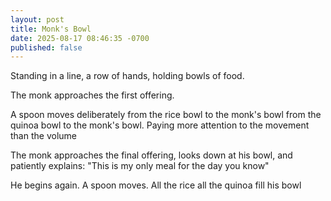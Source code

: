 ```yaml
---
layout: post
title: Monk's Bowl
date: 2025-08-17 08:46:35 -0700
published: false
---
```


Standing in a line, 
a row of hands,
holding bowls of food.

The monk approaches the first offering.

A spoon moves deliberately
from the rice bowl
to the monk's bowl
from the quinoa bowl
to the monk's bowl.
Paying more attention 
to the movement
than the volume

The monk approaches the final offering, 
looks down at his bowl,
and patiently explains:
"This is my only meal for the day you know"

He begins again.
A spoon moves.
All the rice
all the quinoa
fill his bowl